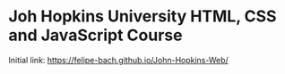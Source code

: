 # Joh Hopkins University HTML, CSS and JavaScript Course

Initial link: https://felipe-bach.github.io/John-Hopkins-Web/
